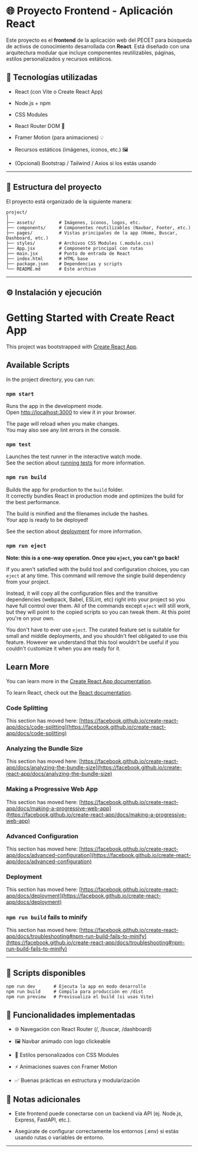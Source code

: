 # 🌐 Proyecto Frontend - Aplicación React

Este proyecto es el **frontend** de la aplicación web del PECET para búsqueda de activos de conocimiento desarrollada con **React**. Está diseñado con una arquitectura modular que incluye componentes reutilizables, páginas, estilos personalizados y recursos estáticos.

## 🚀 Tecnologías utilizadas

- React (con Vite o Create React App)

- Node.js + npm

- CSS Modules

- React Router DOM 🧭

- Framer Motion (para animaciones) 💡 

- Recursos estáticos (imágenes, íconos, etc.) 🖼️

- (Opcional) Bootstrap / Tailwind / Axios si los estás usando

---

## 📁 Estructura del proyecto

El proyecto está organizado de la siguiente manera:

```
project/
│
├── assets/         # Imágenes, íconos, logos, etc.
├── components/     # Componentes reutilizables (Navbar, Footer, etc.)
├── pages/          # Vistas principales de la app (Home, Buscar, Dashboard, etc.)
├── styles/         # Archivos CSS Modules (.module.css)
├── App.jsx         # Componente principal con rutas
├── main.jsx        # Punto de entrada de React
├── index.html      # HTML base
├── package.json    # Dependencias y scripts
└── README.md       # Este archivo
```

---

## ⚙️ Instalación y ejecución

# Getting Started with Create React App

This project was bootstrapped with [Create React App](https://github.com/facebook/create-react-app).

## Available Scripts

In the project directory, you can run:

### `npm start`

Runs the app in the development mode.\
Open [http://localhost:3000](http://localhost:3000) to view it in your browser.

The page will reload when you make changes.\
You may also see any lint errors in the console.

### `npm test`

Launches the test runner in the interactive watch mode.\
See the section about [running tests](https://facebook.github.io/create-react-app/docs/running-tests) for more information.

### `npm run build`

Builds the app for production to the `build` folder.\
It correctly bundles React in production mode and optimizes the build for the best performance.

The build is minified and the filenames include the hashes.\
Your app is ready to be deployed!

See the section about [deployment](https://facebook.github.io/create-react-app/docs/deployment) for more information.

### `npm run eject`

**Note: this is a one-way operation. Once you `eject`, you can't go back!**

If you aren't satisfied with the build tool and configuration choices, you can `eject` at any time. This command will remove the single build dependency from your project.

Instead, it will copy all the configuration files and the transitive dependencies (webpack, Babel, ESLint, etc) right into your project so you have full control over them. All of the commands except `eject` will still work, but they will point to the copied scripts so you can tweak them. At this point you're on your own.

You don't have to ever use `eject`. The curated feature set is suitable for small and middle deployments, and you shouldn't feel obligated to use this feature. However we understand that this tool wouldn't be useful if you couldn't customize it when you are ready for it.

## Learn More

You can learn more in the [Create React App documentation](https://facebook.github.io/create-react-app/docs/getting-started).

To learn React, check out the [React documentation](https://reactjs.org/).

### Code Splitting

This section has moved here: [https://facebook.github.io/create-react-app/docs/code-splitting](https://facebook.github.io/create-react-app/docs/code-splitting)

### Analyzing the Bundle Size

This section has moved here: [https://facebook.github.io/create-react-app/docs/analyzing-the-bundle-size](https://facebook.github.io/create-react-app/docs/analyzing-the-bundle-size)

### Making a Progressive Web App

This section has moved here: [https://facebook.github.io/create-react-app/docs/making-a-progressive-web-app](https://facebook.github.io/create-react-app/docs/making-a-progressive-web-app)

### Advanced Configuration

This section has moved here: [https://facebook.github.io/create-react-app/docs/advanced-configuration](https://facebook.github.io/create-react-app/docs/advanced-configuration)

### Deployment

This section has moved here: [https://facebook.github.io/create-react-app/docs/deployment](https://facebook.github.io/create-react-app/docs/deployment)

### `npm run build` fails to minify

This section has moved here: [https://facebook.github.io/create-react-app/docs/troubleshooting#npm-run-build-fails-to-minify](https://facebook.github.io/create-react-app/docs/troubleshooting#npm-run-build-fails-to-minify)

---

## 🧠 Scripts disponibles

```
npm run dev       # Ejecuta la app en modo desarrollo
npm run build     # Compila para producción en /dist
npm run preview   # Previsualiza el build (si usas Vite)
```

## 🧩 Funcionalidades implementadas

- 🌐 Navegación con React Router (/, /buscar, /dashboard)

- 🖼️ Navbar animado con logo clickeable

- 🎨 Estilos personalizados con CSS Modules

- ⚡ Animaciones suaves con Framer Motion

- ✅ Buenas prácticas en estructura y modularización

## 📌 Notas adicionales

- Este frontend puede conectarse con un backend vía API (ej. Node.js, Express, FastAPI, etc.).

- Asegúrate de configurar correctamente los entornos (.env) si estás usando rutas o variables de entorno.

---
